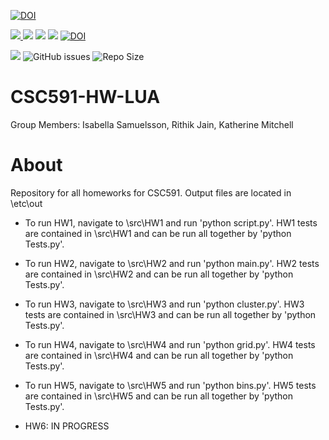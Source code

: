 [![DOI](https://zenodo.org/badge/590978312.svg)](https://zenodo.org/badge/latestdoi/590978312)

<p> <img src="https://img.shields.io/badge/task-ai-blueviolet"><a
href="https://github.com/insamuel/tested/actions/workflows/tests.yml"> <img 
 src="https://github.com/insamuel/tested/actions/workflows/tests.yml/badge.svg"></a> <img 
 src="https://img.shields.io/badge/language-python-orange"> <img 
 src="https://img.shields.io/badge/purpose-learning-yellow"> <a 
 href="https://zenodo.org/badge/latestdoi/590978312"> <img 
 src="https://zenodo.org/badge/590978312.svg" alt="DOI"></a></p>

<a href="https://github.com/Nikhil1912/CSC510-HW_37/main/LICENSE.md"><img src="https://img.shields.io/github/license/insamuel/CSC591-HW-LUA?style=plastic" /></a>
![GitHub issues](https://img.shields.io/github/issues/insamuel/CSC591-HW-LUA)
![Repo Size](https://img.shields.io/github/repo-size/insamuel/CSC591-HW-LUA?color=brightgreen)



# CSC591-HW-LUA

Group Members: Isabella Samuelsson, Rithik Jain, Katherine Mitchell

# About

Repository for all homeworks for CSC591. Output files are located in \etc\out

- To run HW1, navigate to \src\HW1 and run 'python script.py'. HW1 tests are contained in \src\HW1 and can be run all together by 'python Tests.py'.

- To run HW2, navigate to \src\HW2 and run 'python main.py'. HW2 tests are contained in \src\HW2 and can be run all together by 'python Tests.py'. 

- To run HW3, navigate to \src\HW3 and run 'python cluster.py'. HW3 tests are contained in \src\HW3 and can be run all together by 'python Tests.py'.

- To run HW4, navigate to \src\HW4 and run 'python grid.py'. HW4 tests are contained in \src\HW4 and can be run all together by 'python Tests.py'.

- To run HW5, navigate to \src\HW5 and run 'python bins.py'. HW5 tests are contained in \src\HW5 and can be run all together by 'python Tests.py'.

- HW6: IN PROGRESS




